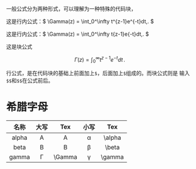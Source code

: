 一般公式分为两种形式，可以理解为一种特殊的代码块，

这是行内公式：$ \Gamma(z) = \int_0^\infty t^{z-1}e^{-t}dt\,. $

这是行内公式：$ \Gamma(z) = \int_0^\infty t{z-1}e{-t}dt,. $

这是块公式

$$\Gamma(z) = \int_0^\infty t^{z-1}e^{-t}dt\,.$$

行公式，是在代码块的基础上前面加上`$`，后面加上`$`组成的。而块公式则是 输入`$$`和`$$`在公式前后。

# 希腊字母

|  名称   | 大写  | Tex  | 小写  | Tex  | 
|  :----:  | :----:  | :----:  | :----:  | :----:  |
| alpha|	A|	A|	α|	\alpha|
|beta|B|B|β|\beta|
|gamma|Γ|\Gamma|γ|\gamma|
